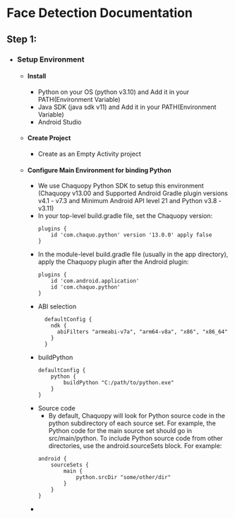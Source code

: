 # Face Detection Documentation

## Step 1:
- ### Setup Environment
  - #### Install 
    - Python on your OS (python v3.10) and Add it in your PATH(Environment Variable)
    - Java SDK (java sdk v11) and Add it in your PATH(Environment Variable)
    - Android Studio

  - #### Create Project
    - Create as an Empty Activity project

  - #### Configure Main Environment for binding Python
    - We use Chaquopy Python SDK to setup this environment (Chaquopy v13.00 and Supported Android Gradle plugin versions v4.1 - v7.3 and Minimum Android API level 21 and Python v3.8 - v3.11)
    - In your top-level build.gradle file, set the Chaquopy version:
      ```
      plugins {
          id 'com.chaquo.python' version '13.0.0' apply false
      }
      ```
    - In the module-level build.gradle file (usually in the app directory), apply the Chaquopy plugin after the Android plugin:
      ```
      plugins {
          id 'com.android.application'
          id 'com.chaquo.python'
      }
      ```
    - ABI selection
      ```
        defaultConfig {
          ndk {
            abiFilters "armeabi-v7a", "arm64-v8a", "x86", "x86_64"
          }
        }
      ```
    - buildPython
      ```
      defaultConfig {
          python {
              buildPython "C:/path/to/python.exe"
          }
      }
      ```
    - Source code
      - By default, Chaquopy will look for Python source code in the python subdirectory of each source set. For example, the Python code for the main source set should go in src/main/python. To include Python source code from other directories, use the android.sourceSets block. For example:
      ```
      android {
          sourceSets {
              main {
                  python.srcDir "some/other/dir"
              }
          }
      }
      ```
    - 
